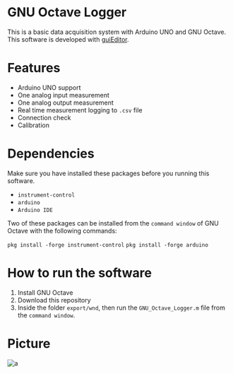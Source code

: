 # GNU Octave Logger

This is a basic data acquisition system with Arduino UNO and GNU Octave.
This software is developed with [guiEditor](https://gitlab.com/labinformatica/guieditor).

# Features

- Arduino UNO support
- One analog input measurement 
- One analog output measurement 
- Real time measurement logging to `.csv` file
- Connection check
- Calibration

# Dependencies 

Make sure you have installed these packages before you running this software.

- `instrument-control`
- `arduino`
- `Arduino IDE`

Two of these packages can be installed from the `command window` of GNU Octave with the following commands:

`pkg install -forge instrument-control`
`pkg install -forge arduino`

# How to run the software

1. Install GNU Octave 
2. Download this repository
3. Inside the folder `export/wnd`, then run the `GNU_Octave_Logger.m` file from the `command window`.

# Picture

![a]()
